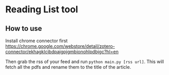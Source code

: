 # Reading List tool

## How to use
Install chrome connector first https://chrome.google.com/webstore/detail/zotero-connector/ekhagklcjbdpajgpjgmbionohlpdbjgc?hl=en

Then grab the rss of your feed and run `python main.py [rss url]`. This will fetch all the pdfs and rename them to the title of the article.
